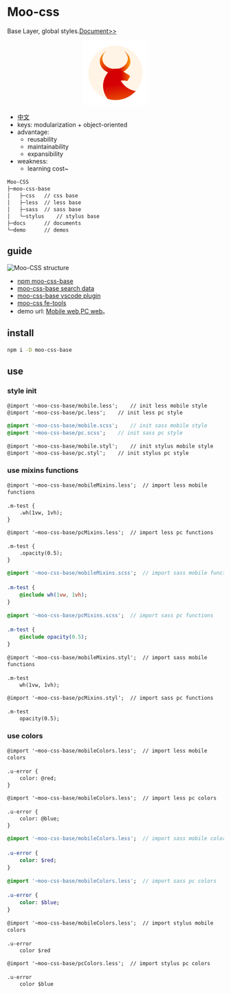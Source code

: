 # Moo-css

Base Layer, global styles.[Document>>](http://blog.michealwayne.cn/Moo-CSS/docs/)

<p align="center">
  <a href="http://blog.michealwayne.cn/Moo-CSS/docs/" target="_blank">
    <img alt="Moo-CSS" height="150" src="./docs/logo.png">
  </a>
</p>

- [中文](./README.md)
- keys: modularization + object-oriented
- advantage:
	- reusability
	- maintainability
	- expansibility
- weakness:
	- learning cost~


```
Moo-CSS
├─moo-css-base
│   ├─css	// css base
│   ├─less	// less base
│   ├─sass	// sass base
│   └─stylus	// stylus base
├─docs		// documents
└─demo      // demos
```

## guide
![Moo-CSS structure](http://blog.michealwayne.cn/images/notes/oocss/p-part.jpg)

- [npm moo-css-base](https://www.npmjs.com/package/moo-css-base)
- [moo-css-base search data](https://github.com/MichealWayne/fe-tools/blob/master/datas/moo-css.json)
- [moo-css-base vscode plugin](./moo-css-plugin.vsix)
- [moo-css fe-tools](https://github.com/MichealWayne/fe-tools)
- demo url: [Mobile web](http://blog.michealwayne.cn/Moo-CSS/demo/mobile/dist/mobileIndex.html),[PC web](http://blog.michealwayne.cn/Moo-CSS/demo/pc/dist/index.html)。

## install
``` sh
npm i -D moo-css-base
```

## use
### style init

``` less
@import '~moo-css-base/mobile.less';	// init less mobile style
@import '~moo-css-base/pc.less';	// init less pc style
```

``` sass
@import '~moo-css-base/mobile.scss';	// init sass mobile style
@import '~moo-css-base/pc.scss';	// init sass pc style
```

``` stylus
@import '~moo-css-base/mobile.styl';	// init stylus mobile style
@import '~moo-css-base/pc.styl';	// init stylus pc style
```

### use mixins functions
``` less
@import '~moo-css-base/mobileMixins.less';	// import less mobile functions

.m-test {
	.wh(1vw, 1vh);
}
```
``` less
@import '~moo-css-base/pcMixins.less';	// import less pc functions

.m-test {
	.opacity(0.5);
}
```


``` sass
@import '~moo-css-base/mobileMixins.scss';	// import sass mobile functions

.m-test {
	@include wh(1vw, 1vh);
}
```
``` sass
@import '~moo-css-base/pcMixins.scss';	// import sass pc functions

.m-test {
	@include opacity(0.5);
}
```

``` stylus
@import '~moo-css-base/mobileMixins.styl';	// import sass mobile functions

.m-test
	wh(1vw, 1vh);
```

``` stylus
@import '~moo-css-base/pcMixins.styl';	// import sass pc functions

.m-test 
	opacity(0.5);

```

### use colors
``` less
@import '~moo-css-base/mobileColors.less';	// import less mobile colors

.u-error {
    color: @red;
}
```

``` less
@import '~moo-css-base/mobileColors.less';	// import less pc colors

.u-error {
    color: @blue;
}
```

``` sass
@import '~moo-css-base/mobileColors.less';	// import sass mobile colors

.u-error {
    color: $red;
}
```

``` sass
@import '~moo-css-base/mobileColors.less';	// import sass pc colors

.u-error {
    color: $blue;
}
```

``` stylus
@import '~moo-css-base/mobileColors.less';	// import stylus mobile colors

.u-error
    color $red
```

``` stylus
@import '~moo-css-base/pcColors.less';	// import stylus pc colors

.u-error
    color $blue
```

